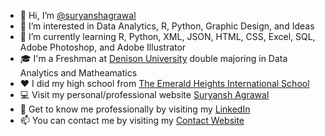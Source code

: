 - 👋 Hi, I’m <a href="https://github.com/suryanshagrawal">@suryanshagrawal</a>
- 👀 I’m interested in Data Analytics, R, Python, Graphic Design, and Ideas
- 🌱 I’m currently learning R, Python, XML, JSON, HTML, CSS, Excel, SQL, Adobe Photoshop, and Adobe Illustrator
- 🎓 I'm a Freshman at <a href="https://www.denison.edu">Denison University</a> double majoring in Data Analytics and Matheamatics
- ❤️ I did my high school from <a href="https://emeraldheights.edu.in">The Emerald Heights International School</a>
- 💻 Visit my personal/professional website <a href="https://www.suryanshagrawal.com">Suryansh Agrawal</a>
- 🤝 Get to know me professionally by visiting my <a href="https://www.linkedin.com/in/suryanshagrawal/">LinkedIn</a>
- 📫 You can contact me by visiting my <a href="https://www.poplme.co/suryansh04">Contact Website</a>

<!---
suryanshagrawal/suryanshagrawal is a ✨ special ✨ repository because its `README.md` (this file) appears on your GitHub profile.
You can click the Preview link to take a look at your changes.
--->
